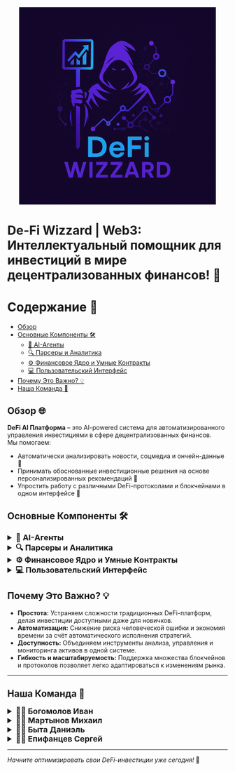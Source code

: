 <div style="text-align: center;">
  <img src="docs/defi-wizzard.png" alt="De-Fi Wizzard Logo" width="450" height="450">
</div>

# De-Fi Wizzard | Web3: Интеллектуальный помощник для инвестиций в мире децентрализованных финансов! 🚀

# Содержание 📑
- [Обзор](#обзор-🌐)
- [Основные Компоненты 🛠️](#основные-компоненты-🛠️)
  - [🤖 AI-Агенты](#🤖-ai-агенты)
  - [🔍 Парсеры и Аналитика](#🔍-парсеры-и-аналитика)
  - [⚙️ Финансовое Ядро и Умные Контракты](#⚙️-финансовое-ядро-и-умные-контракты)
  - [💻 Пользовательский Интерфейс](#💻-пользовательский-интерфейс)
- [Почему Это Важно? 💡](#почему-это-важно-💡)
- [Наша Команда 👥](#наша-команда-👥)

## Обзор 🌐
**DeFi AI Платформа** – это AI-powered система для автоматизированного управления инвестициями в сфере децентрализованных финансов.  
Мы помогаем:
- Автоматически анализировать новости, соцмедиа и ончейн-данные 📰
- Принимать обоснованные инвестиционные решения на основе персонализированных рекомендаций 🤖
- Упростить работу с различными DeFi-протоколами и блокчейнами в одном интерфейсе 🔗

## Основные Компоненты 🛠️

<details>
  <summary style="font-size: 18px; font-weight: bold;">🤖 AI-Агенты</summary>
  <ul>
    <li><strong>Обработка новостей и соцмедиа:</strong> Выявляют рыночные тренды и аномалии для оперативного реагирования.</li>
    <li><strong>Анализ ончейн-данных:</strong> Отслеживают TVL, объемы торгов, транзакции и другие ключевые метрики.</li>
    <li><strong>Интерактивный чат-бот:</strong> Общается с пользователем на естественном языке, принимает команды и дает рекомендации.</li>
  </ul>
</details>

<details>
  <summary style="font-size: 18px; font-weight: bold;">🔍 Парсеры и Аналитика</summary>
  <ul>
    <li><strong>Сбор данных из мультиисточников:</strong> Интеграция с различными блокчейнами, новостными агрегаторами и API.</li>
    <li><strong>Анализ в реальном времени:</strong> Автоматизированная оценка риска, динамики рынка и состояния активов.</li>
    <li><strong>Персональный мониторинг:</strong> Визуализация портфеля с графиками, диаграммами и актуальными уведомлениями.</li>
  </ul>
</details>

<details>
  <summary style="font-size: 18px; font-weight: bold;">⚙️ Финансовое Ядро и Умные Контракты</summary>
  <ul>
    <li><strong>Автоматизация инвестиций:</strong> Динамическое распределение ликвидности в AMM-пулы с поддержкой автокомпаундинга и ребалансировки.</li>
    <li><strong>Интеграция с лендинговыми протоколами:</strong> Возможность заимствования активов для повышения доходности.</li>
    <li><strong>Динамическое управление:</strong> Смарт-контракты, управляемые AI, действуют в интересах пользователя по предзаданным стратегиям.</li>
    <li><strong>Мультичейн архитектура:</strong> Обеспечивает работу с несколькими блокчейнами и свободное перемещение капитала между сетями.</li>
  </ul>
</details>

<details>
  <summary style="font-size: 18px; font-weight: bold;">💻 Пользовательский Интерфейс</summary>
  <ul>
    <li><strong>Умный дашборд:</strong> Отображает динамику портфеля, аллокацию активов, аналитические графики и предупреждения о рисках.</li>
    <li><strong>Интерактивный чат-бот:</strong> Принимает команды, объясняет рекомендации и отвечает на вопросы пользователя.</li>
    <li><strong>Персонализация:</strong> Рекомендации адаптированы под риск-профиль, цели и историю операций каждого пользователя.</li>
  </ul>
</details>

## Почему Это Важно? 💡
- **Простота:** Устраняем сложности традиционных DeFi-платформ, делая инвестиции доступными даже для новичков.
- **Автоматизация:** Снижение риска человеческой ошибки и экономия времени за счёт автоматического исполнения стратегий.
- **Доступность:** Объединяем инструменты анализа, управления и мониторинга активов в одной системе.
- **Гибкость и масштабируемость:** Поддержка множества блокчейнов и протоколов позволяет легко адаптироваться к изменениям рынка.

---

## Наша Команда 👥

<details>
  <summary style="font-size: 18px; font-weight: bold;">👨‍💻 Богомолов Иван</summary>
  <h2><strong>Роль:</strong> Team Lead | Web3-dev | Backend-dev</h2>
  <p><strong>Что делал:</strong> Руководил проектом и координировал командную работу, разрабатывал архитектуру системы и интегрировал ключевые компоненты. Создавал и внедрял smart-contract'ы для взаимодействия с DeFi протоколами, а также разрабатывал серверную часть с использованием LLM AI агентов. Проектировал и оптимизировал парсеры для сбора данных с различных блокчейнов и внешних источников.</p>
  <p><strong>Контакты:</strong> <a href="https://t.me/donqhomo">Telegram</a> 📧</p>
  <img src="docs/team/ivan.jpg" alt="Иван Богомолов" width="320" height="425">
</details>

<details>
  <summary style="font-size: 18px; font-weight: bold;">👨‍💻 Мартынов Михаил</summary>
  <h2><strong>Роль:</strong> Analytic | Backend-dev</h2>
  <p><strong>Что делала:</strong> Занимался разработкой и оптимизацией серверной части, обеспечивал интеграцию с блокчейн-протоколами для обеспечения точности и безопасности транзакций. Проводил глубокий анализ on-chain данных для построения точных финансовых и аналитических метрик. Также занимался внедрением и настройкой Yandex-Lens для создания динамичных финансовых визуализаций и анализа данных.</p>
  <p><strong>Контакты:</strong> <a href="https://t.me/mixalight">Telegram</a> 📧</p>
  <img src="docs/team/misha.jpg" alt="Михаил" width="360" height="250">
</details>

<details>
  <summary style="font-size: 18px; font-weight: bold;">👨‍💻 Быта Даниэль</summary>
  <h2><strong>Роль:</strong> Frontend-dev </h2>
  <p><strong>Что делала:</strong> Разрабатывал пользовательский интерфейс и обеспечивал высококачественный пользовательский опыт (UX/UI). Интегрировал систему с API и Web3-кошельками для предоставления удобного и безопасного взаимодействия с блокчейнами. Также активно тестировал систему, обеспечивая её стабильность и взаимодействие с внешними компонентами.</p>
  <p><strong>Контакты:</strong> <a href="https://t.me/bytadaniel">Telegram</a> 📧</p>
  <img src="docs/team/daniel.jpg" alt="Быта Даниэль" width="200" height="200">
</details>

<details>
  <summary style="font-size: 18px; font-weight: bold;">👨‍💻 Епифанцев Сергей</summary>
  <h2><strong>Роль:</strong> Бизнес аналитик </h2>
  <p><strong>Что делал:</strong> Анализировал рынок и финансовую составляющую проекта, разрабатывал бизнес-модели, проводил расчет стоимости токенов, оценивал финансовые риски и прибыльность различных стратегий. Занимался составлением финансовых прогнозов, анализом ценовых колебаний и проработкой подходов для эффективного распределения ресурсов.</p>
  <p><strong>Контакты:</strong> <a href="https://t.me/mrzzz23">Telegram</a> 📧</p>
  <img src="docs/team/sergei.jpg" alt="Епифанцев Сергей" width="200" height="200">
</details>

---

*Начните оптимизировать свои DeFi-инвестиции уже сегодня!* 🎉
